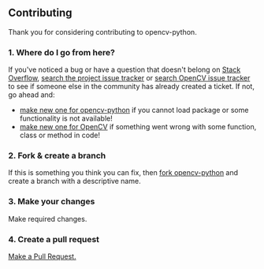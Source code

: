 ## Contributing

Thank you for considering contributing to opencv-python.

### 1. Where do I go from here?

If you've noticed a bug or have a question that doesn't belong on
[Stack Overflow](http://stackoverflow.com/questions/tagged/opencv-python),
[search the project issue tracker](https://github.com/opencv/opencv-python/issues?q=something) or
[search OpenCV issue tracker](https://github.com/opencv/opencv/issues?q=is%3Aissue+is%3Aopen+label%3A%22category%3A+python+bindings%22)
to see if someone else in the community has already created a ticket.
If not, go ahead and:
- [make new one for opencv-python](https://github.com/opencv/opencv-python/issues/new) if you cannot load package or some functionality is not available!
- [make new one for OpenCV](https://github.com/opencv/opencv-python/issues/new) if something went wrong with some function, class  or method in code!

### 2. Fork & create a branch

If this is something you think you can fix, then
[fork opencv-python](https://help.github.com/articles/fork-a-repo)
and create a branch with a descriptive name.

### 3. Make your changes

Make required changes.

### 4. Create a pull request

[Make a Pull Request.](https://help.github.com/articles/creating-a-pull-request)
